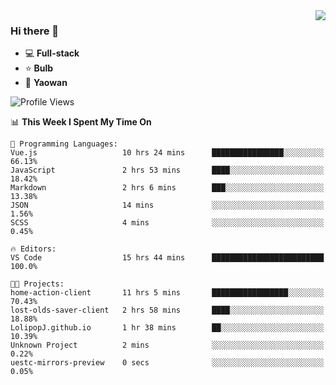 <img  align="right" src="https://github-readme-stats.vercel.app/api?username=LolipopJ&show_icons=true&count_private=true&hide_title=true&include_all_commits=true&theme=vue">

### Hi there 👋

- :computer: **Full-stack**
- :star: **Bulb**
- :pill: **Yaowan**

<!--START_SECTION:waka-->
![Profile Views](http://img.shields.io/badge/Profile%20Views-0-blue)

📊 **This Week I Spent My Time On** 

```text
💬 Programming Languages: 
Vue.js                   10 hrs 24 mins      ████████████████░░░░░░░░░   66.13% 
JavaScript               2 hrs 53 mins       ████░░░░░░░░░░░░░░░░░░░░░   18.42% 
Markdown                 2 hrs 6 mins        ███░░░░░░░░░░░░░░░░░░░░░░   13.38% 
JSON                     14 mins             ░░░░░░░░░░░░░░░░░░░░░░░░░   1.56% 
SCSS                     4 mins              ░░░░░░░░░░░░░░░░░░░░░░░░░   0.45%

🔥 Editors: 
VS Code                  15 hrs 44 mins      █████████████████████████   100.0%

🐱‍💻 Projects: 
home-action-client       11 hrs 5 mins       █████████████████░░░░░░░░   70.43% 
lost-olds-saver-client   2 hrs 58 mins       ████░░░░░░░░░░░░░░░░░░░░░   18.88% 
LolipopJ.github.io       1 hr 38 mins        ██░░░░░░░░░░░░░░░░░░░░░░░   10.39% 
Unknown Project          2 mins              ░░░░░░░░░░░░░░░░░░░░░░░░░   0.22% 
uestc-mirrors-preview    0 secs              ░░░░░░░░░░░░░░░░░░░░░░░░░   0.05%

```


<!--END_SECTION:waka-->
